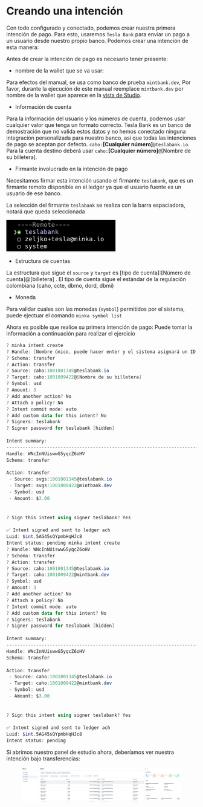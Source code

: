 # Creando una intención

Con todo configurado y conectado, podemos crear nuestra primera intención de pago. Para esto, usaremos `Tesla Bank` para enviar un pago a un usuario desde nuestro propio banco. Podemos crear una intención de esta manera:

Antes de crear la intención de pago es necesario tener presente:

* nombre de la wallet que se va usar:&#x20;

Para efectos del manual, se usa como banco de prueba `mintbank.dev`, Por favor, durante la ejecución de este manual reemplace `mintbank.dev` por nombre de la wallet que aparece en la [vista de Studio](../unirse-al-sistema-de-pagos-en-tiempo-real/descripcion-de-vistas.md).&#x20;

* Información de cuenta

Para la información del usuario y los números de cuenta, podemos usar cualquier valor que tenga un formato correcto. Tesla Bank es un banco de demostración que no valida estos datos y no hemos conectado ninguna integración personalizada para nuestro banco, así que todas las intenciones de pago se aceptan por defecto. `caho:`**\[Cualquier número]**`@teslabank.io`.  Para la cuenta destino deberá usar `caho:`**\[Cualquier número]**`@`\[Nombre de su billetera].

* Firmante involucrado en la intención de pago

Necesitamos firmar esta intención usando el firmante `teslabank`, que es un firmante remoto disponible en el ledger ya que el usuario fuente es un usuario de ese banco.

La selección del firmante `teslabank` se realiza con la barra espaciadora, notará que queda seleccionada&#x20;

<img src="../../.gitbook/assets/image.png" alt="" data-size="original">

* Estructura de cuentas

La estructura que sigue el `source` y `target` es \[tipo de cuenta]:\[Número de cuenta]@\[billetera] .  El tipo de cuenta sigue el estándar de la regulación colombiana (caho, ccte, dbmo, dord, dbmi)

* Moneda

Para validar cuales son las monedas (`symbol`) permitidos por el sistema, puede ejectuar el comando `minka symbol list`

Ahora es posible que realice su primera intención de pago: Puede tomar la información a continuación para realizar el ejercicio

```powershell
? minka intent create
? Handle: [Nombre único, puede hacer enter y el sistema asignará un ID automáticamente]
? Schema: transfer
? Action: transfer
? Source: caho:1001001345@teslabank.io
? Target: caho:1001009422@[Nombre de su billetera]
? Symbol: usd
? Amount: 3
? Add another action? No
? Attach a policy? No
? Intent commit mode: auto
? Add custom data for this intent? No
? Signers: teslabank
? Signer password for teslabank [hidden]

Intent summary:
---------------------------------------------------------------------------
Handle: WNcInNUiswwG5yqcZ6oHV
Schema: transfer

Action: transfer
 - Source: svgs:1001001345@teslabank.io
 - Target: svgs:1001009422@mintbank.dev
 - Symbol: usd
 - Amount: $3.00


? Sign this intent using signer teslabank? Yes

✅ Intent signed and sent to ledger ach
Luid: $int.5AG45sQYpmbHqHJc8
Intent status: pending minka intent create
? Handle: WNcInNUiswwG5yqcZ6oHV
? Schema: transfer
? Action: transfer
? Source: caho:1001001345@teslabank.io
? Target: caho:1001009422@mintbank.dev
? Symbol: usd
? Amount: 3
? Add another action? No
? Attach a policy? No
? Intent commit mode: auto
? Add custom data for this intent? No
? Signers: teslabank
? Signer password for teslabank [hidden]

Intent summary:
---------------------------------------------------------------------------
Handle: WNcInNUiswwG5yqcZ6oHV
Schema: transfer

Action: transfer
 - Source: caho:1001001345@teslabank.io
 - Target: caho:1001009422@mintbank.dev
 - Symbol: usd
 - Amount: $3.00


? Sign this intent using signer teslabank? Yes

✅ Intent signed and sent to ledger ach
Luid: $int.5AG45sQYpmbHqHJc8
Intent status: pending
```



Si abrimos nuestro panel de estudio ahora, deberíamos ver nuestra intención bajo transferencias:

<figure><img src="../../.gitbook/assets/image (33).png" alt=""><figcaption></figcaption></figure>
